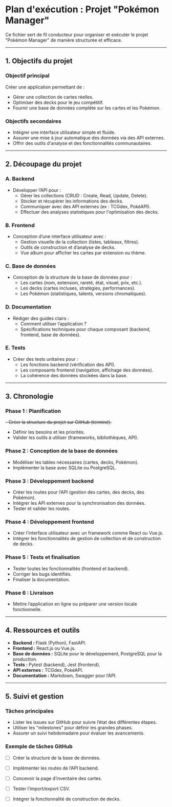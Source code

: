 # Plan d'exécution : Projet "Pokémon Manager"

Ce fichier sert de fil conducteur pour organiser et exécuter le projet "Pokémon Manager" de manière structurée et efficace.

---

## 1. Objectifs du projet

### Objectif principal
Créer une application permettant de :
- Gérer une collection de cartes réelles.
- Optimiser des decks pour le jeu compétitif.
- Fournir une base de données complète sur les cartes et les Pokémon.

### Objectifs secondaires
- Intégrer une interface utilisateur simple et fluide.
- Assurer une mise à jour automatique des données via des API externes.
- Offrir des outils d'analyse et des fonctionnalités communautaires.

---

## 2. Découpage du projet

### A. Backend
- Développer l’API pour :
  - Gérer les collections (CRUD : Create, Read, Update, Delete).
  - Stocker et récupérer les informations des decks.
  - Communiquer avec des API externes (ex : TCGdex, PokéAPI).
  - Effectuer des analyses statistiques pour l'optimisation des decks.

### B. Frontend
- Conception d’une interface utilisateur avec :
  - Gestion visuelle de la collection (listes, tableaux, filtres).
  - Outils de construction et d’analyse de decks.
  - Vue album pour afficher les cartes par extension ou thème.

### C. Base de données
- Conception de la structure de la base de données pour :
  - Les cartes (nom, extension, rareté, état, visuel, prix, etc.).
  - Les decks (cartes incluses, stratégies, performances).
  - Les Pokémon (statistiques, talents, versions chromatiques).

### D. Documentation
- Rédiger des guides clairs :
  - Comment utiliser l’application ?
  - Spécifications techniques pour chaque composant (backend, frontend, base de données).

### E. Tests
- Créer des tests unitaires pour :
  - Les fonctions backend (vérification des API).
  - Les composants frontend (navigation, affichage des données).
  - La cohérence des données stockées dans la base.

---

## 3. Chronologie

### Phase 1 : Planification
~~- Créer la structure du projet sur GitHub (terminé).~~
- Définir les besoins et les priorités.
- Valider les outils à utiliser (frameworks, bibliothèques, API).

### Phase 2 : Conception de la base de données
- Modéliser les tables nécessaires (cartes, decks, Pokémon).
- Implémenter la base avec SQLite ou PostgreSQL.

### Phase 3 : Développement backend
- Créer les routes pour l’API (gestion des cartes, des decks, des Pokémon).
- Intégrer les API externes pour la synchronisation des données.
- Tester et valider les routes.

### Phase 4 : Développement frontend
- Créer l’interface utilisateur avec un framework comme React ou Vue.js.
- Intégrer les fonctionnalités de gestion de collection et de construction de decks.

### Phase 5 : Tests et finalisation
- Tester toutes les fonctionnalités (frontend et backend).
- Corriger les bugs identifiés.
- Finaliser la documentation.

### Phase 6 : Livraison
- Mettre l’application en ligne ou préparer une version locale fonctionnelle.

---

## 4. Ressources et outils

- **Backend :** Flask (Python), FastAPI.
- **Frontend :** React.js ou Vue.js.
- **Base de données :** SQLite pour le développement, PostgreSQL pour la production.
- **Tests :** Pytest (backend), Jest (frontend).
- **API externes :** TCGdex, PokéAPI.
- **Documentation :** Markdown, Swagger pour l’API.

---

## 5. Suivi et gestion

### Tâches principales
- Lister les issues sur GitHub pour suivre l’état des différentes étapes.
- Utiliser les "milestones" pour définir les grandes phases.
- Assurer un suivi hebdomadaire pour évaluer les avancements.

### Exemple de tâches GitHub
- [ ] Créer la structure de la base de données.
- [ ] Implémenter les routes de l’API backend.
- [ ] Concevoir la page d’inventaire des cartes.
- [ ] Tester l’import/export CSV.
- [ ] Intégrer la fonctionnalité de construction de decks.

